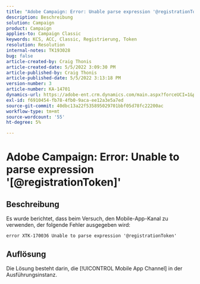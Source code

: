 ```yaml
---
title: "Adobe Campaign: Error: Unable parse expression '@registrationToken'"
description: Beschreibung
solution: Campaign
product: Campaign
applies-to: Campaign Classic
keywords: KCS, ACC, Classic, Registrierung, Token
resolution: Resolution
internal-notes: TK193028
bug: false
article-created-by: Craig Thonis
article-created-date: 5/5/2022 3:09:30 PM
article-published-by: Craig Thonis
article-published-date: 5/5/2022 3:13:18 PM
version-number: 3
article-number: KA-14701
dynamics-url: https://adobe-ent.crm.dynamics.com/main.aspx?forceUCI=1&pagetype=entityrecord&etn=knowledgearticle&id=e3a3c358-85cc-ec11-a7b5-6045bd00d995
exl-id: f6910454-fb78-4fb0-9aca-ee12a3e5a7ed
source-git-commit: 40dbc13a22f535895029701bbf05d78fc22200ac
workflow-type: tm+mt
source-wordcount: '55'
ht-degree: 5%

---
```


# Adobe Campaign: Error: Unable to parse expression &#39;[@registrationToken]&#39;

## Beschreibung

Es wurde berichtet, dass beim Versuch, den Mobile-App-Kanal zu verwenden, der folgende Fehler ausgegeben wird:

```
error XTK-170036 Unable to parse expression '@registrationToken'
```

## Auflösung


Die Lösung besteht darin, die [!UICONTROL Mobile App Channel] in der Ausführungsinstanz.
